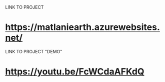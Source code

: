 LINK TO PROJECT 

# https://matlaniearth.azurewebsites.net/

LINK TO PROJECT "DEMO"

# https://youtu.be/FcWCdaAFKdQ

